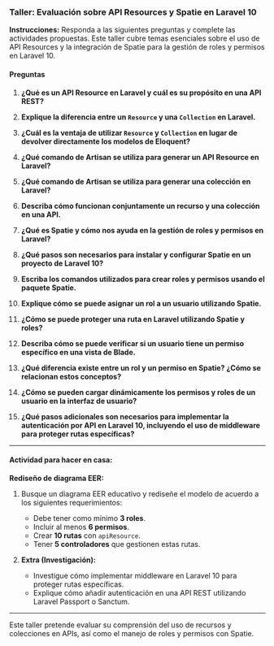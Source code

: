 ### Taller: Evaluación sobre API Resources y Spatie en Laravel 10

**Instrucciones:** Responda a las siguientes preguntas y complete las actividades propuestas. Este taller cubre temas esenciales sobre el uso de API Resources y la integración de Spatie para la gestión de roles y permisos en Laravel 10.

#### Preguntas

1. **¿Qué es un API Resource en Laravel y cuál es su propósito en una API REST?**
   
2. **Explique la diferencia entre un `Resource` y una `Collection` en Laravel.**

3. **¿Cuál es la ventaja de utilizar `Resource` y `Collection` en lugar de devolver directamente los modelos de Eloquent?**

4. **¿Qué comando de Artisan se utiliza para generar un API Resource en Laravel?**

5. **¿Qué comando de Artisan se utiliza para generar una colección en Laravel?**

6. **Describa cómo funcionan conjuntamente un recurso y una colección en una API.**

7. **¿Qué es Spatie y cómo nos ayuda en la gestión de roles y permisos en Laravel?**

8. **¿Qué pasos son necesarios para instalar y configurar Spatie en un proyecto de Laravel 10?**

9. **Escriba los comandos utilizados para crear roles y permisos usando el paquete Spatie.**

10. **Explique cómo se puede asignar un rol a un usuario utilizando Spatie.**

11. **¿Cómo se puede proteger una ruta en Laravel utilizando Spatie y roles?**

12. **Describa cómo se puede verificar si un usuario tiene un permiso específico en una vista de Blade.**

13. **¿Qué diferencia existe entre un rol y un permiso en Spatie? ¿Cómo se relacionan estos conceptos?**

14. **¿Cómo se pueden cargar dinámicamente los permisos y roles de un usuario en la interfaz de usuario?**

15. **¿Qué pasos adicionales son necesarios para implementar la autenticación por API en Laravel 10, incluyendo el uso de middleware para proteger rutas específicas?**

---

#### Actividad para hacer en casa:

**Rediseño de diagrama EER:**
1. Busque un diagrama EER educativo y rediseñe el modelo de acuerdo a los siguientes requerimientos:
    - Debe tener como mínimo **3 roles**.
    - Incluir al menos **6 permisos**.
    - Crear **10 rutas** con `apiResource`.
    - Tener **5 controladores** que gestionen estas rutas.

2. **Extra (Investigación):**
   - Investigue cómo implementar middleware en Laravel 10 para proteger rutas específicas.
   - Explique cómo añadir autenticación en una API REST utilizando Laravel Passport o Sanctum.

---

Este taller pretende evaluar su comprensión del uso de recursos y colecciones en APIs, así como el manejo de roles y permisos con Spatie.
